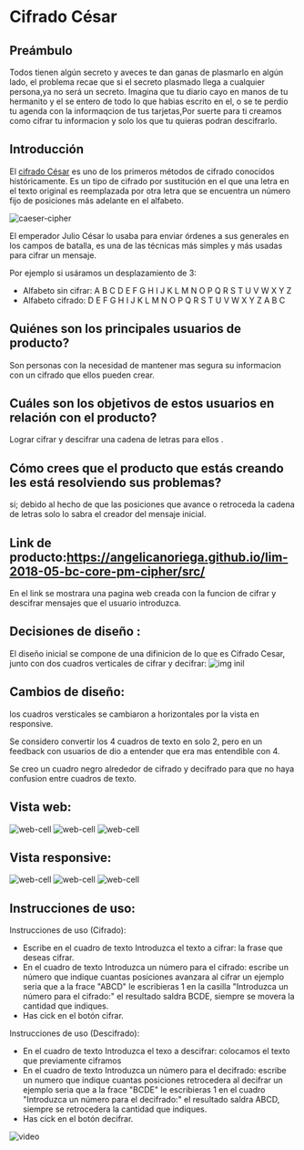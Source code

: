 # Cifrado César

## Preámbulo
Todos tienen algún secreto y aveces te dan ganas de plasmarlo en algún lado, el problema recae que si el secreto plasmado llega a cualquier persona,ya no será un secreto.
Imagina que tu diario cayo en manos de tu hermanito y el se entero de todo lo que habias escrito en el, o se te perdio tu agenda con la informaqcion de tus tarjetas,Por suerte para ti creamos como cifrar tu informacion y solo los que tu quieras podran descifrarlo.

## Introducción

El [cifrado César](https://en.wikipedia.org/wiki/Caesar_cipher) es uno de los
primeros métodos de cifrado conocidos históricamente. Es un tipo de cifrado por
sustitución en el que una letra en el texto original es reemplazada por otra
letra que se encuentra un número fijo de posiciones más adelante en el alfabeto.

![caeser-cipher](https://upload.wikimedia.org/wikipedia/commons/thumb/2/2b/Caesar3.svg/2000px-Caesar3.svg.png)

El emperador Julio César lo usaba para enviar órdenes a sus generales en los
campos de batalla, es una de las técnicas más simples y más usadas para cifrar
un mensaje.

Por ejemplo si usáramos un desplazamiento de 3:

* Alfabeto sin cifrar: A B C D E F G H I J K L M N O P Q R S T U V W X Y Z
* Alfabeto cifrado: D E F G H I J K L M N O P Q R S T U V W X Y Z A B C


## Quiénes son los principales usuarios de producto?

Son personas con la necesidad de mantener mas segura su informacion con un cifrado que ellos pueden crear.

## Cuáles son los objetivos de estos usuarios en relación con el producto?

Lograr cifrar y descifrar una cadena de letras para ellos .

## Cómo crees que el producto que estás creando les está resolviendo sus problemas?
si; debido al hecho de que las posiciones que avance o retroceda la cadena de letras solo lo sabra el creador del mensaje inicial.

## Link de producto:https://angelicanoriega.github.io/lim-2018-05-bc-core-pm-cipher/src/

En el link se mostrara una pagina web creada con la funcion de cifrar y descifrar mensajes que el usuario introduzca.

## Decisiones de diseño :

El diseño inicial se compone de una difinicion de lo que es Cifrado Cesar, junto con dos cuadros verticales de cifrar y decifrar:
![img inil](https://github.com/angelicanoriega/lim-2018-05-bc-core-pm-cipher/blob/master/src/imagenes%20para%20el%20readme/cifrado%20cesar.png)

## Cambios de diseño:

los cuadros versticales se cambiaron a horizontales por la vista en responsive.

Se considero convertir los 4 cuadros de texto en solo 2, pero en un feedback con usuarios de dio a entender que era mas entendible con 4.

Se creo un cuadro negro alrededor de cifrado y decifrado para que no haya confusion entre cuadros de texto.

## Vista web:

![web-cell](https://github.com/angelicanoriega/lim-2018-05-bc-core-pm-cipher/blob/gh-pages/src/imagenes%20para%20el%20readme/imge%20web/Captura%20de%20pantalla%20de%202018-06-01%2002-57-35.png)
![web-cell](https://github.com/angelicanoriega/lim-2018-05-bc-core-pm-cipher/blob/gh-pages/src/imagenes%20para%20el%20readme/imge%20web/Captura%20de%20pantalla%20de%202018-06-01%2002-57-40.png)
![web-cell](https://github.com/angelicanoriega/lim-2018-05-bc-core-pm-cipher/blob/gh-pages/src/imagenes%20para%20el%20readme/imge%20web/Captura%20de%20pantalla%20de%202018-06-01%2002-57-44.png)

## Vista responsive:

![web-cell](https://github.com/angelicanoriega/lim-2018-05-bc-core-pm-cipher/blob/gh-pages/src/imagenes%20para%20el%20readme/imagen%20cellphone/Captura%20de%20pantalla%20de%202018-06-01%2002-32-09.png)
![web-cell](https://github.com/angelicanoriega/lim-2018-05-bc-core-pm-cipher/blob/gh-pages/src/imagenes%20para%20el%20readme/imagen%20cellphone/Captura%20de%20pantalla%20de%202018-06-01%2002-32-17.png)
![web-cell](https://github.com/angelicanoriega/lim-2018-05-bc-core-pm-cipher/blob/gh-pages/src/imagenes%20para%20el%20readme/imagen%20cellphone/Captura%20de%20pantalla%20de%202018-06-01%2002-32-24.png)

## Instrucciones de uso:

Instrucciones de uso (Cifrado):

* Escribe en el cuadro de texto Introduzca el texto a cifrar: la frase que deseas cifrar.
* En el cuadro de texto Introduzca un número para el cifrado: escribe un número que indique cuantas posiciones avanzara al cifrar 
un ejemplo seria que a la frace "ABCD" le escribieras 1 en la casilla "Introduzca un número para el cifrado:" el resultado saldra BCDE, siempre se movera la cantidad que indiques.
* Has cick en el botón cifrar.

Instrucciones de uso (Descifrado):

* En el cuadro de texto Introduzca el texo a descifrar: colocamos el texto que previamente ciframos
* En el cuadro de texto Introduzca un número para el decifrado: escribe un numero que indique cuantas posiciones retrocedera al decifrar 
un ejemplo seria que a la frace "BCDE" le escribieras 1 en el cuadro "Introduzca un número para el decifrado:" el resultado saldra ABCD, siempre se retrocedera la cantidad que indiques.
* Has cick en el botón decifrar.


![video](https://github.com/angelicanoriega/lim-2018-05-bc-core-pm-cipher/blob/master/src/imagenes%20para%20el%20readme/GIF.gif)

